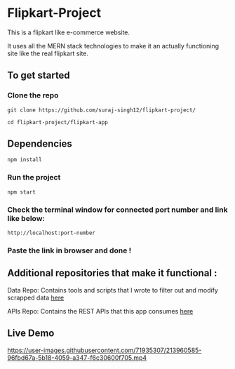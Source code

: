 # Flipkart-Project

This is a flipkart like e-commerce website. 

It uses all the MERN stack technologies to make it an actually functioning site like the real flipkart site.

## To get started
### Clone the repo
```git
git clone https://github.com/suraj-singh12/flipkart-project/
```

```git  
cd flipkart-project/flipkart-app
```

## Dependencies 
```git
npm install
```

### Run the project
```npm 
npm start
```

### Check the terminal window for connected port number and link like below: 
```
http://localhost:port-number
```

### Paste the link in browser and done !

## Additional repositories that make it functional :

Data Repo: Contains tools and scripts that I wrote to filter out and modify scrapped data [here](https://github.com/suraj-singh12/flipkart-data)

APIs Repo: Contains the REST APIs that this app consumes [here](https://github.com/suraj-singh12/flipkart-api)


## Live Demo

https://user-images.githubusercontent.com/71935307/213960585-96fbd67a-5b18-4059-a347-f6c30600f705.mp4
